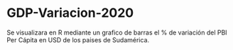 # GDP-Variacion-2020
Se visualizara en R mediante un grafico de barras el % de variación del PBI Per Cápita en USD de los paises de Sudamérica.
